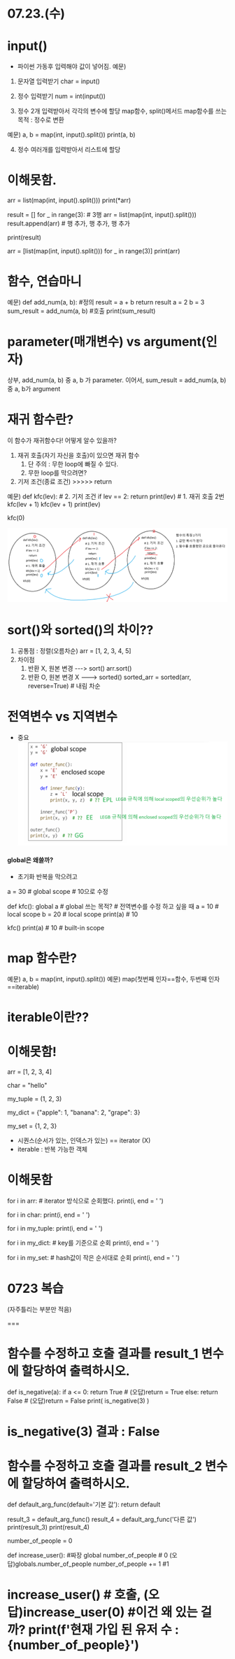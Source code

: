 # 07.23.(수)
# input()
* 파이썬 가동후 입력해야 값이 넣어짐. 
예문)
1. 문자열 입력받기
char = input()

2. 정수 입력받기
num = int(input())

3. 정수 2개 입력받아서 각각의 변수에 할당
map함수, split()메서드
map함수를 쓰는 목적 : 정수로 변환 

예문)
a, b = map(int, input().split())
print(a, b)


4. 정수 여러개를 입력받아서 리스트에 할당
# 이해못함. 
arr = list(map(int, input().split()))
print(*arr)


result = []
for _ in range(3): # 3행
    arr = list(map(int, input().split()))
    result.append(arr) # 행 추가, 행 추가, 행 추가

print(result)

arr = [list(map(int, input().split())) for _ in range(3)]
print(arr)

# 함수, 연습마니
예문) 
def add_num(a, b): #정의
    result = a + b
    return result 
a = 2
b = 3
sum_result = add_num(a, b) #호출
print(sum_result)

# parameter(매개변수) vs argument(인자)
상부, add_num(a, b) 중 a, b 가 parameter.
이어서, sum_result = add_num(a, b) 중 a, b가 argument 


# 재귀 함수란?
이 함수가 재귀함수다! 어떻게 알수 있을까?
1. 재귀 호출(자기 자신을 호출)이 있으면 재귀 함수
    1. 단 주의 : 무한 loop에 빠질 수 있다.
    2. 무한 loop를 막으려면?
2. 기저 조건(종료 조건) >>>>> return

예문) 
def kfc(lev):
    # 2. 기저 조건
    if lev == 2:
        return
    print(lev)
    # 1. 재귀 호출 2번
    kfc(lev + 1)
    kfc(lev + 1)
    print(lev)

kfc(0)

![이미지](./이미지1.png)


# sort()와 sorted()의 차이??
1. 공통점 : 정렬(오름차순)
arr = [1, 2, 3, 4, 5]
2. 차이점
   1. 반환 X, 원본 변경 ---> sort()
arr.sort()
   2. 반환 O, 원본 변경 X ---> sorted()
sorted_arr = sorted(arr, reverse=True) # 내림 차순

# 전역변수 vs 지역변수
- 중요
![이미지2](./이미지2.png)

#### global은 왜쓸까?
* 초기화 반복을 막으려고 

a = 30 # global scope # 10으로 수정

def kfc():
    global a # global 쓰는 목적? # 전역변수를 수정 하고 싶을 때
    a = 10 # local scope
    b = 20 # local scope
    print(a) # 10

kfc()
print(a) # 10 # built-in scope


# map 함수란?
예문)
a, b = map(int, input().split())
예문) 
map(첫번째 인자==함수, 두번째 인자==iterable)


# iterable이란??
# 이해못함! 
arr = [1, 2, 3, 4]

char = "hello"

my_tuple = (1, 2, 3)

my_dict = {"apple": 1, "banana": 2, "grape": 3}

my_set = {1, 2, 3}

- 시퀀스(순서가 있는, 인덱스가 있는) == iterator (X)
- iterable : 반복 가능한 객체
# 이해못함

for i in arr: # iterator 방식으로 순회했다.
    print(i, end = ' ')

for i in char:
    print(i, end = ' ')

for i in my_tuple:
    print(i, end = ' ')

for i in my_dict: # key를 기준으로 순회
    print(i, end = ' ')

for i in my_set: # hash값이 작은 순서대로 순회
    print(i, end = ' ')

# 0723 복습
(자주틀리는 부분만 적음)

===
# 함수를 수정하고 호출 결과를 result_1 변수에 할당하여 출력하시오.
def is_negative(a):
    if a <= 0:
        return  True # (오답)return = True
    else:
        return False # (오답)return = False
print( is_negative(3) ) 

# is_negative(3) 결과 : False
# 함수를 수정하고 호출 결과를 result_2 변수에 할당하여 출력하시오.
def default_arg_func(default='기본 값'):
    return default

result_3 = default_arg_func()
result_4 = default_arg_func('다른 값')
print(result_3)
print(result_4)


number_of_people = 0

def increase_user(): #짜장
    global number_of_people # 0 (오답)globals.number_of_people
    number_of_people += 1 #1

increase_user() # 호출, (오답)increase_user(0) #이건 왜 있는 걸까? 
print(f'현재 가입 된 유저 수 : {number_of_people}')
===